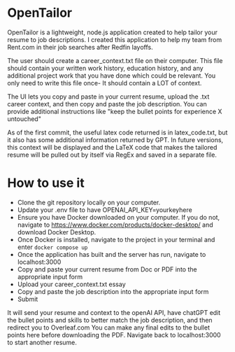 # OpenTailor
OpenTailor is a lightweight, node.js application created to help tailor your resume to job descriptions. I created this application
to help my team from Rent.com in their job searches after Redfin layoffs.

The user should create a career_context.txt file on their computer. This file should contain your written work history, education history, and any additional project
work that you have done which could be relevant. You only need to write this file once- It should contain a LOT of context.

The UI lets you copy and paste in your current resume, upload the .txt career context, and then copy and paste the job description. 
You can provide additional instructions like "keep the bullet points for experience X untouched"

As of the first commit, the useful latex code returned is in latex_code.txt, but it also has some additional information returned by GPT.
In future versions, this context will be displayed and the LaTeX code that makes the tailored resume will be pulled out by itself
via RegEx and saved in a separate file. 

# How to use it
* Clone the git repository locally on your computer.
* Update your .env file to have OPENAI_API_KEY=yourkeyhere
* Ensure you have Docker downloaded on your computer. If you do not, navigate to https://www.docker.com/products/docker-desktop/ and download Docker Desktop.
* Once Docker is installed, navigate to the project in your terminal and enter  `docker compose up`
* Once the application has built and the server has run, navigate to localhost:3000
* Copy and paste your current resume from Doc or PDF into the appropriate input form
* Upload your career_context.txt essay
* Copy and paste the job description into the appropriate input form
* Submit

It will send your resume and context to the openAI API, have chatGPT edit the bullet points and skills to better match the job description, and then redirect you to Overleaf.com
You can make any final edits to the bullet points here before downloading the PDF. Navigate back to localhost:3000 to start another resume.

